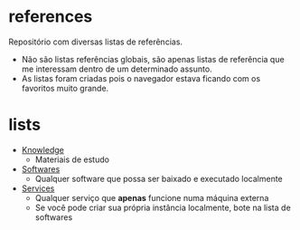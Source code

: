 # references
Repositório com diversas listas de referências.
- Não são listas referências globais, são apenas listas de referência que me interessam dentro de um determinado assunto.  
- As listas foram criadas pois o navegador estava ficando com os favoritos muito grande.  

# lists
- [Knowledge](KNOWLEDGE.md)
  - Materiais de estudo
- [Softwares](SOFTWARES.md)
  - Qualquer software que possa ser baixado e executado localmente
- [Services](SERVICES.md)
  - Qualquer serviço que **apenas** funcione numa máquina externa
  - Se você pode criar sua própria instância localmente, bote na lista de softwares
